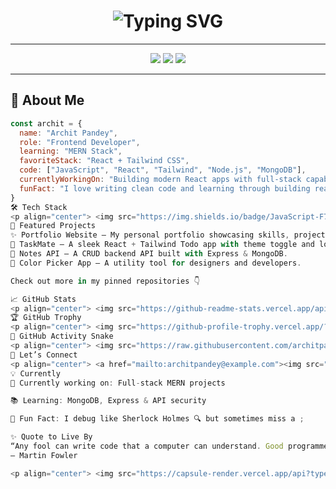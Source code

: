 <!-- Archit Pandey GitHub Profile README -->

<h1 align="center">
  <img src="https://readme-typing-svg.demolab.com?font=Fira+Code&pause=1000&color=36BCF7&width=435&lines=Hi+%F0%9F%91%8B%2C+I'm+Archit+Pandey!;Frontend+Developer+%E2%9C%8C%EF%B8%8F;Learning+MERN+Stack+%F0%9F%92%BB;JavaScript+%7C+React+%7C+Tailwind+%F0%9F%94%A5" alt="Typing SVG" />
</h1>

---

<p align="center">
  <img src="https://img.shields.io/badge/Frontend-Developer-36BCF7?style=for-the-badge&logo=react" />
  <img src="https://img.shields.io/badge/MERN-Stack-222831?style=for-the-badge&logo=javascript&logoColor=yellow" />
  <img src="https://img.shields.io/badge/Open%20Source-Contributor-10b981?style=for-the-badge" />
</p>

---

## 🚀 About Me
```js
const archit = {
  name: "Archit Pandey",
  role: "Frontend Developer",
  learning: "MERN Stack",
  favoriteStack: "React + Tailwind CSS",
  code: ["JavaScript", "React", "Tailwind", "Node.js", "MongoDB"],
  currentlyWorkingOn: "Building modern React apps with full-stack capabilities",
  funFact: "I love writing clean code and learning through building real projects!"
}
🛠️ Tech Stack
<p align="center"> <img src="https://img.shields.io/badge/JavaScript-F7DF1E?style=for-the-badge&logo=javascript&logoColor=black" /> <img src="https://img.shields.io/badge/React-20232A?style=for-the-badge&logo=react&logoColor=61DAFB" /> <img src="https://img.shields.io/badge/TailwindCSS-38B2AC?style=for-the-badge&logo=tailwind-css&logoColor=white" /> <img src="https://img.shields.io/badge/Node.js-339933?style=for-the-badge&logo=nodedotjs&logoColor=white" /> <img src="https://img.shields.io/badge/MongoDB-4EA94B?style=for-the-badge&logo=mongodb&logoColor=white" /> <img src="https://img.shields.io/badge/Git-%23F05033?style=for-the-badge&logo=git&logoColor=white" /> </p>
🌟 Featured Projects
✨ Portfolio Website – My personal portfolio showcasing skills, projects & resume.
🚀 TaskMate – A sleek React + Tailwind Todo app with theme toggle and localStorage.
📂 Notes API – A CRUD backend API built with Express & MongoDB.
🎨 Color Picker App – A utility tool for designers and developers.

Check out more in my pinned repositories 👇

📈 GitHub Stats
<p align="center"> <img src="https://github-readme-stats.vercel.app/api?username=architpandey&show_icons=true&theme=tokyonight&hide_border=false" alt="Archit GitHub Stats" /> </p> <p align="center"> <img src="https://github-readme-streak-stats.herokuapp.com?user=architpandey&theme=tokyonight&hide_border=false" /> </p> <p align="center"> <img src="https://github-readme-stats.vercel.app/api/top-langs/?username=architpandey&layout=compact&theme=tokyonight&hide_border=false" /> </p>
🏆 GitHub Trophy
<p align="center"> <img src="https://github-profile-trophy.vercel.app/?username=architpandey&theme=tokyonight&no-frame=true&column=7" /> </p>
🐍 GitHub Activity Snake
<p align="center"> <img src="https://raw.githubusercontent.com/architpandey/architpandey/output/github-contribution-grid-snake.svg" /> </p>
🔗 Let’s Connect
<p align="center"> <a href="mailto:architpandey@example.com"><img src="https://img.shields.io/badge/Gmail-D14836?style=for-the-badge&logo=gmail&logoColor=white"/></a> <a href="https://www.linkedin.com/in/architpandey"><img src="https://img.shields.io/badge/LinkedIn-0A66C2?style=for-the-badge&logo=linkedin&logoColor=white"/></a> <a href="https://architpandey.vercel.app"><img src="https://img.shields.io/badge/Portfolio-000?style=for-the-badge&logo=vercel&logoColor=white"/></a> </p>
💡 Currently
🔧 Currently working on: Full-stack MERN projects

📚 Learning: MongoDB, Express & API security

🧠 Fun Fact: I debug like Sherlock Holmes 🔍 but sometimes miss a ;

✨ Quote to Live By
“Any fool can write code that a computer can understand. Good programmers write code that humans can understand.”
— Martin Fowler

<p align="center"> <img src="https://capsule-render.vercel.app/api?type=waving&color=36BCF7&height=100&section=footer" /> </p> ```
